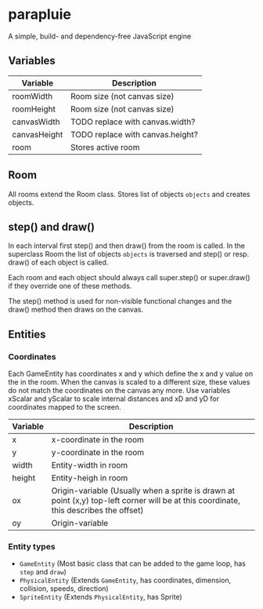 # parapluie
A simple, build- and dependency-free JavaScript engine

## Variables

| Variable     | Description                      |
| ------------ | -------------------------------- |
| roomWidth    | Room size (not canvas size)      |
| roomHeight   | Room size (not canvas size)      |
| canvasWidth  | TODO replace with canvas.width?  |
| canvasHeight | TODO replace with canvas.height? |
| room         | Stores active room               |

## Room

All rooms extend the Room class. Stores list of objects `objects` and creates
objects.

## step() and draw()

In each interval first step() and then draw() from the room is called. In the
superclass Room the list of objects `objects` is traversed and step() or resp.
draw() of each object is called.

Each room and each object should always call super.step() or super.draw() if
they override one of these methods.

The step() method is used for non-visible functional changes and the draw()
method then draws on the canvas.

## Entities

### Coordinates

Each GameEntity has coordinates x and y which define the x and y value on the
in the room.
When the canvas is scaled to a different size, these values do not match the
coordinates on the canvas any more.
Use variables xScalar and yScalar to scale internal distances and xD and yD
for coordinates mapped to the screen.

| Variable | Description                                                                                                                           |
| -------- | ------------------------------------------------------------------------------------------------------------------------------------- |
| x        | x-coordinate in the room                                                                                                              |
| y        | y-coordinate in the room                                                                                                              |
| width    | Entity-width in room                                                                                                                  |
| height   | Entity-heigh in room                                                                                                                  |
| ox       | Origin-variable (Usually when a sprite is drawn at point (x,y) top-left corner will be at this coordinate, this describes the offset) |
| oy       | Origin-variable                                                                                                                       |

### Entity types

* `GameEntity` (Most basic class that can be added to the game loop, has `step` and `draw`)
* `PhysicalEntity` (Extends `GameEntity`, has coordinates, dimension, collision, speeds, direction)
* `SpriteEntity` (Extends `PhysicalEntity`, has Sprite)

